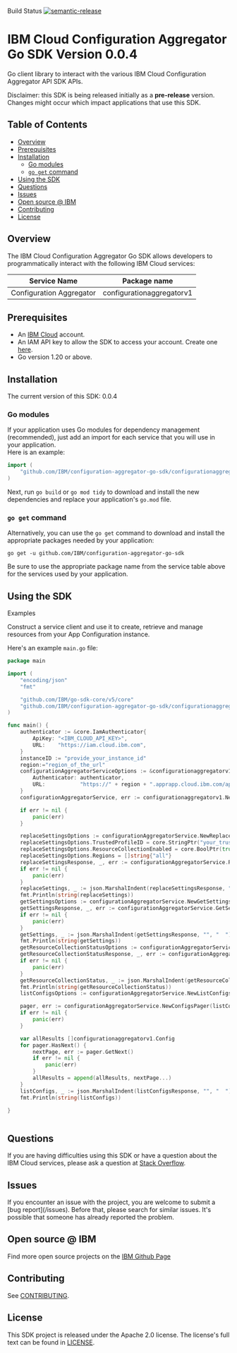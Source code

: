 Build Status
[![semantic-release](https://img.shields.io/badge/%20%20%F0%9F%93%A6%F0%9F%9A%80-semantic--release-e10079.svg)](https://github.com/semantic-release/semantic-release)

# IBM Cloud Configuration Aggregator Go SDK Version 0.0.4
Go client library to interact with the various IBM Cloud Configuration Aggregator API SDK APIs.

Disclaimer: this SDK is being released initially as a **pre-release** version.
Changes might occur which impact applications that use this SDK.
## Table of Contents
<!--
  The TOC below is generated using the `markdown-toc` node package.

      https://github.com/jonschlinkert/markdown-toc

  You should regenerate the TOC after making changes to this file.

      npx markdown-toc -i README.md
  -->

<!-- toc -->

- [Overview](#overview)
- [Prerequisites](#prerequisites)
- [Installation](#installation)
  * [Go modules](#go-modules)
  * [`go get` command](#go-get-command)
- [Using the SDK](#using-the-sdk)
- [Questions](#questions)
- [Issues](#issues)
- [Open source @ IBM](#open-source--ibm)
- [Contributing](#contributing)
- [License](#license)

<!-- tocstop -->

## Overview

The IBM Cloud Configuration Aggregator Go SDK allows developers to programmatically interact with the following IBM Cloud services:

Service Name | Package name 
--- | --- 
Configuration Aggregator | configurationaggregatorv1

## Prerequisites

[ibm-cloud-onboarding]: https://cloud.ibm.com/registration

* An [IBM Cloud][ibm-cloud-onboarding] account.
* An IAM API key to allow the SDK to access your account. Create one [here](https://cloud.ibm.com/iam/apikeys).
* Go version 1.20 or above.

## Installation
The current version of this SDK: 0.0.4

### Go modules  
If your application uses Go modules for dependency management (recommended), just add an import for each service 
that you will use in your application.  
Here is an example:

```go
import (
	"github.com/IBM/configuration-aggregator-go-sdk/configurationaggregatorv1"
)
```
Next, run `go build` or `go mod tidy` to download and install the new dependencies and replace your application's
`go.mod` file.  

### `go get` command  
Alternatively, you can use the `go get` command to download and install the appropriate packages needed by your application:
```
go get -u github.com/IBM/configuration-aggregator-go-sdk
```
Be sure to use the appropriate package name from the service table above for the services used by your application.

## Using the SDK
Examples

Construct a service client and use it to create, retrieve and manage resources from your App Configuration instance.

Here's an example ```main.go``` file:

```go
package main

import (
	"encoding/json"
	"fmt"

	"github.com/IBM/go-sdk-core/v5/core"
	"github.com/IBM/configuration-aggregator-go-sdk/configurationaggregatorv1"
)

func main() {
	authenticator := &core.IamAuthenticator{
		ApiKey: "<IBM_CLOUD_API_KEY>",
		URL:    "https://iam.cloud.ibm.com",
	}
	instanceID := "provide_your_instance_id"
	region:="region_of_the_url"
	configurationAggregatorServiceOptions := &configurationaggregatorv1.ConfigurationAggregatorV1Options{
		Authenticator: authenticator,
		URL:           "https://" + region + ".apprapp.cloud.ibm.com/apprapp/config_aggregator/v1/instances/" + instanceID,
	}
	configurationAggregatorService, err := configurationaggregatorv1.NewConfigurationAggregatorV1(configurationAggregatorServiceOptions)

	if err != nil {
		panic(err)
	}

	replaceSettingsOptions := configurationAggregatorService.NewReplaceSettingsOptions()
	replaceSettingsOptions.TrustedProfileID = core.StringPtr("your_trusted_profile_id")
	replaceSettingsOptions.ResourceCollectionEnabled = core.BoolPtr(true)
	replaceSettingsOptions.Regions = []string{"all"}
	replaceSettingsResponse, _, err := configurationAggregatorService.ReplaceSettings(replaceSettingsOptions)
	if err != nil {
		panic(err)
	}
	replaceSettings, _ := json.MarshalIndent(replaceSettingsResponse, "", "  ")
	fmt.Println(string(replaceSettings))
	getSettingsOptions := configurationAggregatorService.NewGetSettingsOptions()
	getSettingsResponse, _, err := configurationAggregatorService.GetSettings(getSettingsOptions)
	if err != nil {
		panic(err)
	}
	getSettings, _ := json.MarshalIndent(getSettingsResponse, "", "  ")
	fmt.Println(string(getSettings))
	getResourceCollectionStatusOptions := configurationAggregatorService.NewGetResourceCollectionStatusOptions()
    getResourceCollectionStatusResponse, _, err := configurationAggregatorService.GetResourceCollectionStatus(getResourceCollectionStatusOptions)
    if err != nil {
        panic(err)
    }
    getResourceCollectionStatus, _ := json.MarshalIndent(getResourceCollectionStatusResponse, "", "  ")
    fmt.Println(string(getResourceCollectionStatus))
	listConfigsOptions := configurationAggregatorService.NewListConfigsOptions()

	pager, err := configurationAggregatorService.NewConfigsPager(listConfigsOptions)
	if err != nil {
		panic(err)
	}

	var allResults []configurationaggregatorv1.Config
	for pager.HasNext() {
		nextPage, err := pager.GetNext()
		if err != nil {
			panic(err)
		}
		allResults = append(allResults, nextPage...)
	}
	listConfigs, _ := json.MarshalIndent(listConfigsResponse, "", "  ")
	fmt.Println(string(listConfigs))

}



```

## Questions

If you are having difficulties using this SDK or have a question about the IBM Cloud services,
please ask a question at 
[Stack Overflow](http://stackoverflow.com/questions/ask?tags=ibm-cloud).

## Issues
If you encounter an issue with the project, you are welcome to submit a
[bug report](<github-repo-url>/issues).
Before that, please search for similar issues. It's possible that someone has already reported the problem.

## Open source @ IBM
Find more open source projects on the [IBM Github Page](http://ibm.github.io/)

## Contributing
See [CONTRIBUTING](CONTRIBUTING.md).

## License

This SDK project is released under the Apache 2.0 license.
The license's full text can be found in [LICENSE](LICENSE).
